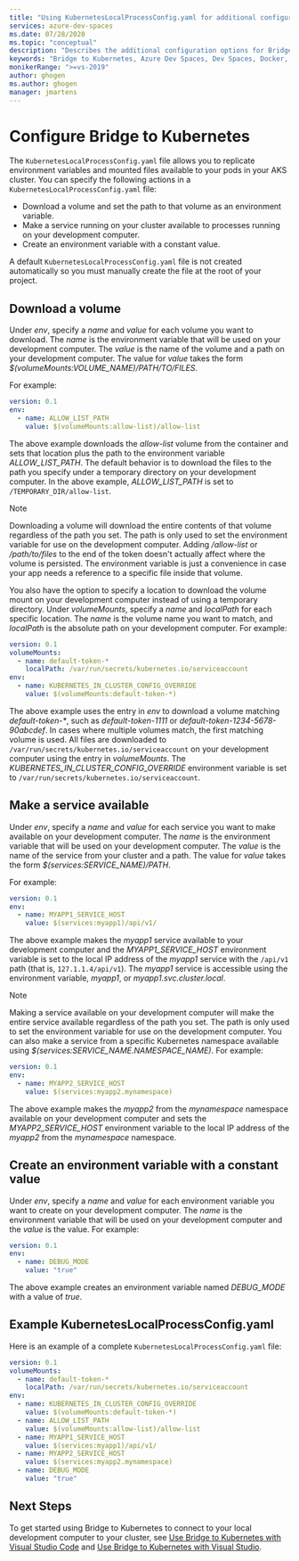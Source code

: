 ```yaml
---
title: "Using KubernetesLocalProcessConfig.yaml for additional configuration with for Bridge to Kubernetes"
services: azure-dev-spaces
ms.date: 07/28/2020
ms.topic: "conceptual"
description: "Describes the additional configuration options for Bridge to Kubernetes using KubernetesLocalProcessConfig.yaml"
keywords: "Bridge to Kubernetes, Azure Dev Spaces, Dev Spaces, Docker, Kubernetes, Azure, AKS, Azure Kubernetes Service, containers"
monikerRange: ">=vs-2019"
author: ghogen
ms.author: ghogen
manager: jmartens
---
```


# Configure Bridge to Kubernetes

The `KubernetesLocalProcessConfig.yaml` file allows you to replicate environment variables and mounted files available to your pods in your AKS cluster. You can specify the following actions in a `KubernetesLocalProcessConfig.yaml` file:

* Download a volume and set the path to that volume as an environment variable.
* Make a service running on your cluster available to processes running on your development computer.
* Create an environment variable with a constant value.

A default `KubernetesLocalProcessConfig.yaml` file is not created automatically so you must manually create the file at the root of your project.

## Download a volume

Under *env*, specify a *name* and *value* for each volume you want to download. The *name* is the environment variable that will be used on your development computer. The *value* is the name of the volume and a path on your development computer. The value for *value* takes the form *$(volumeMounts:VOLUME_NAME)/PATH/TO/FILES*.

For example:

```yaml
version: 0.1
env:
  - name: ALLOW_LIST_PATH
    value: $(volumeMounts:allow-list)/allow-list
```

The above example downloads the *allow-list* volume from the container and sets that location plus the path to the environment variable *ALLOW_LIST_PATH*. The default behavior is to download the files to the path you specify under a temporary directory on your development computer. In the above example, *ALLOW_LIST_PATH* is set to `/TEMPORARY_DIR/allow-list`. 

> [!NOTE]
> Downloading a volume will download the entire contents of that volume regardless of the path you set. The path is only used to set the environment variable for use on the development computer. Adding */allow-list* or */path/to/files* to the end of the token doesn't actually affect where the volume is persisted. The environment variable is just a convenience in case your app needs a reference to a specific file inside that volume.

You also have the option to specify a location to download the volume mount on your development computer instead of using a temporary directory. Under *volumeMounts*, specify a *name* and *localPath* for each specific location. The *name* is the volume name you want to match, and *localPath* is the absolute path on your development computer. For example:

```yaml
version: 0.1
volumeMounts:
  - name: default-token-*
    localPath: /var/run/secrets/kubernetes.io/serviceaccount
env:
  - name: KUBERNETES_IN_CLUSTER_CONFIG_OVERRIDE
    value: $(volumeMounts:default-token-*)
```

The above example uses the entry in *env* to download a volume matching *default-token-\**, such as *default-token-1111* or *default-token-1234-5678-90abcdef*. In cases where multiple volumes match, the first matching volume is used. All files are downloaded to `/var/run/secrets/kubernetes.io/serviceaccount` on your development computer using the entry in *volumeMounts*. The *KUBERNETES_IN_CLUSTER_CONFIG_OVERRIDE* environment variable is set to `/var/run/secrets/kubernetes.io/serviceaccount`.

## Make a service available

Under *env*, specify a *name* and *value* for each service you want to make available on your development computer. The *name* is the environment variable that will be used on your development computer. The *value* is the name of the service from your cluster and a path. The value for *value* takes the form *$(services:SERVICE_NAME)/PATH*.

For example:

```yaml
version: 0.1
env:
  - name: MYAPP1_SERVICE_HOST
    value: $(services:myapp1)/api/v1/
```

The above example makes the *myapp1* service available to your development computer and the *MYAPP1_SERVICE_HOST* environment variable is set to the local IP address of the *myapp1* service with the `/api/v1` path (that is, `127.1.1.4/api/v1`). The *myapp1* service is accessible using the environment variable, *myapp1*, or *myapp1.svc.cluster.local*.

> [!NOTE]
> Making a service available on your development computer will make the entire service available regardless of the path you set. The path is only used to set the environment variable for use on the development computer.
You can also make a service from a specific Kubernetes namespace available using *$(services:SERVICE_NAME.NAMESPACE_NAME)*. For example:

```yaml
version: 0.1
env:
  - name: MYAPP2_SERVICE_HOST
    value: $(services:myapp2.mynamespace)
```

The above example makes the *myapp2* from the *mynamespace* namespace available on your development computer and sets the *MYAPP2_SERVICE_HOST* environment variable to the local IP address of the *myapp2* from the *mynamespace* namespace.

## Create an environment variable with a constant value

Under *env*, specify a *name* and *value* for each environment variable you want to create on your development computer. The *name* is the environment variable that will be used on your development computer and the *value* is the value. For example:

```yaml
version: 0.1
env:
  - name: DEBUG_MODE
    value: "true"
```

The above example creates an environment variable named *DEBUG_MODE* with a value of *true*.

## Example KubernetesLocalProcessConfig.yaml

Here is an example of a complete `KubernetesLocalProcessConfig.yaml` file:

```yaml
version: 0.1
volumeMounts:
  - name: default-token-*
    localPath: /var/run/secrets/kubernetes.io/serviceaccount
env:
  - name: KUBERNETES_IN_CLUSTER_CONFIG_OVERRIDE
    value: $(volumeMounts:default-token-*)
  - name: ALLOW_LIST_PATH
    value: $(volumeMounts:allow-list)/allow-list
  - name: MYAPP1_SERVICE_HOST
    value: $(services:myapp1)/api/v1/
  - name: MYAPP2_SERVICE_HOST
    value: $(services:myapp2.mynamespace)
  - name: DEBUG_MODE 
    value: "true"
```

## Next Steps

To get started using Bridge to Kubernetes to connect to your local development computer to your cluster, see [Use Bridge to Kubernetes with Visual Studio Code][bridge-to-kubernetes-vs-code] and [Use Bridge to Kubernetes with Visual Studio][bridge-to-kubernetes-vs].

[bridge-to-kubernetes-vs-code]: https://code.visualstudio.com/docs/containers/bridge-to-kubernetes
[bridge-to-kubernetes-vs]: bridge-to-kubernetes.md

